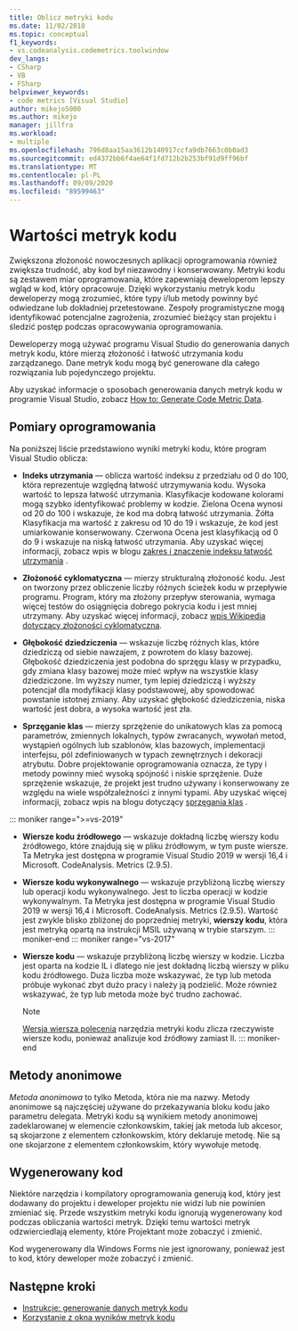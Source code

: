 ```yaml
---
title: Oblicz metryki kodu
ms.date: 11/02/2018
ms.topic: conceptual
f1_keywords:
- vs.codeanalysis.codemetrics.toolwindow
dev_langs:
- CSharp
- VB
- FSharp
helpviewer_keywords:
- code metrics [Visual Studio]
author: mikejo5000
ms.author: mikejo
manager: jillfra
ms.workload:
- multiple
ms.openlocfilehash: 796d8aa15aa3612b140917ccfa9db7663c0b0ad3
ms.sourcegitcommit: ed4372bb6f4ae64f1fd712b2b253bf91d9ff96bf
ms.translationtype: MT
ms.contentlocale: pl-PL
ms.lasthandoff: 09/09/2020
ms.locfileid: "89599463"
---
```

# <a name="code-metrics-values"></a>Wartości metryk kodu

Zwiększona złożoność nowoczesnych aplikacji oprogramowania również zwiększa trudność, aby kod był niezawodny i konserwowany. Metryki kodu są zestawem miar oprogramowania, które zapewniają deweloperom lepszy wgląd w kod, który opracowuje. Dzięki wykorzystaniu metryk kodu deweloperzy mogą zrozumieć, które typy i/lub metody powinny być odwiedzane lub dokładniej przetestowane. Zespoły programistyczne mogą identyfikować potencjalne zagrożenia, zrozumieć bieżący stan projektu i śledzić postęp podczas opracowywania oprogramowania.

Deweloperzy mogą używać programu Visual Studio do generowania danych metryk kodu, które mierzą złożoność i łatwość utrzymania kodu zarządzanego. Dane metryk kodu mogą być generowane dla całego rozwiązania lub pojedynczego projektu.

Aby uzyskać informacje o sposobach generowania danych metryk kodu w programie Visual Studio, zobacz [How to: Generate Code Metric Data](../code-quality/how-to-generate-code-metrics-data.md).

## <a name="software-measurements"></a>Pomiary oprogramowania

Na poniższej liście przedstawiono wyniki metryki kodu, które program Visual Studio oblicza:

- **Indeks utrzymania** — oblicza wartość indeksu z przedziału od 0 do 100, która reprezentuje względną łatwość utrzymywania kodu. Wysoka wartość to lepsza łatwość utrzymania. Klasyfikacje kodowane kolorami mogą szybko identyfikować problemy w kodzie. Zielona Ocena wynosi od 20 do 100 i wskazuje, że kod ma dobrą łatwość utrzymania. Żółta Klasyfikacja ma wartość z zakresu od 10 do 19 i wskazuje, że kod jest umiarkowanie konserwowany. Czerwona Ocena jest klasyfikacją od 0 do 9 i wskazuje na niską łatwość utrzymania. Aby uzyskać więcej informacji, zobacz wpis w blogu [zakres i znaczenie indeksu łatwość utrzymania](/archive/blogs/codeanalysis/maintainability-index-range-and-meaning) .

- **Złożoność cyklomatyczna** — mierzy strukturalną złożoność kodu. Jest on tworzony przez obliczenie liczby różnych ścieżek kodu w przepływie programu. Program, który ma złożony przepływ sterowania, wymaga więcej testów do osiągnięcia dobrego pokrycia kodu i jest mniej utrzymany. Aby uzyskać więcej informacji, zobacz [wpis Wikipedia dotyczący złożoności cyklomatyczna](https://wikipedia.org/wiki/Cyclomatic_complexity).

- **Głębokość dziedziczenia** — wskazuje liczbę różnych klas, które dziedziczą od siebie nawzajem, z powrotem do klasy bazowej. Głębokość dziedziczenia jest podobna do sprzęgu klasy w przypadku, gdy zmiana klasy bazowej może mieć wpływ na wszystkie klasy dziedziczone. Im wyższy numer, tym lepiej dziedziczą i wyższy potencjał dla modyfikacji klasy podstawowej, aby spowodować powstanie istotnej zmiany. Aby uzyskać głębokość dziedziczenia, niska wartość jest dobra, a wysoka wartość jest zła.

- **Sprzęganie klas** — mierzy sprzężenie do unikatowych klas za pomocą parametrów, zmiennych lokalnych, typów zwracanych, wywołań metod, wystąpień ogólnych lub szablonów, klas bazowych, implementacji interfejsu, pól zdefiniowanych w typach zewnętrznych i dekoracji atrybutu. Dobre projektowanie oprogramowania oznacza, że typy i metody powinny mieć wysoką spójność i niskie sprzężenie. Duże sprzężenie wskazuje, że projekt jest trudno używany i konserwowany ze względu na wiele współzależności z innymi typami. Aby uzyskać więcej informacji, zobacz wpis na blogu dotyczący [sprzęgania klas](/archive/blogs/zainnab/code-metrics-class-coupling) .

::: moniker range=">=vs-2019"

- **Wiersze kodu źródłowego** — wskazuje dokładną liczbę wierszy kodu źródłowego, które znajdują się w pliku źródłowym, w tym puste wiersze. Ta Metryka jest dostępna w programie Visual Studio 2019 w wersji 16,4 i Microsoft. CodeAnalysis. Metrics (2.9.5).

- **Wiersze kodu wykonywalnego** — wskazuje przybliżoną liczbę wierszy lub operacji kodu wykonywalnego. Jest to liczba operacji w kodzie wykonywalnym. Ta Metryka jest dostępna w programie Visual Studio 2019 w wersji 16,4 i Microsoft. CodeAnalysis. Metrics (2.9.5). Wartość jest zwykle blisko zbliżonej do poprzedniej metryki, **wierszy kodu**, która jest metryką opartą na instrukcji MSIL używaną w trybie starszym.
::: moniker-end
::: moniker range="vs-2017"

- **Wiersze kodu** — wskazuje przybliżoną liczbę wierszy w kodzie. Liczba jest oparta na kodzie IL i dlatego nie jest dokładną liczbą wierszy w pliku kodu źródłowego. Duża liczba może wskazywać, że typ lub metoda próbuje wykonać zbyt dużo pracy i należy ją podzielić. Może również wskazywać, że typ lub metoda może być trudno zachować.

   > [!NOTE]
   > [Wersja wiersza polecenia](../code-quality/how-to-generate-code-metrics-data.md#command-line-code-metrics) narzędzia metryki kodu zlicza rzeczywiste wiersze kodu, ponieważ analizuje kod źródłowy zamiast Il.
::: moniker-end

## <a name="anonymous-methods"></a>Metody anonimowe

*Metoda anonimowa* to tylko Metoda, która nie ma nazwy. Metody anonimowe są najczęściej używane do przekazywania bloku kodu jako parametru delegata. Metryki kodu są wynikiem metody anonimowej zadeklarowanej w elemencie członkowskim, takiej jak metoda lub akcesor, są skojarzone z elementem członkowskim, który deklaruje metodę. Nie są one skojarzone z elementem członkowskim, który wywołuje metodę.

## <a name="generated-code"></a>Wygenerowany kod

Niektóre narzędzia i kompilatory oprogramowania generują kod, który jest dodawany do projektu i deweloper projektu nie widzi lub nie powinien zmieniać się. Przede wszystkim metryki kodu ignorują wygenerowany kod podczas obliczania wartości metryk. Dzięki temu wartości metryk odzwierciedlają elementy, które Projektant może zobaczyć i zmienić.

Kod wygenerowany dla Windows Forms nie jest ignorowany, ponieważ jest to kod, który deweloper może zobaczyć i zmienić.

## <a name="next-steps"></a>Następne kroki

- [Instrukcje: generowanie danych metryk kodu](../code-quality/how-to-generate-code-metrics-data.md)
- [Korzystanie z okna wyników metryk kodu](../code-quality/working-with-code-metrics-data.md)